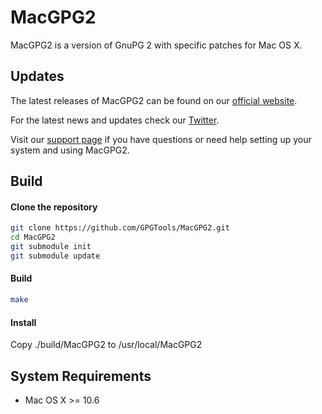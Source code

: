 MacGPG2
=======

MacGPG2 is a version of GnuPG 2 with specific patches for Mac OS X.


Updates
-------

The latest releases of MacGPG2 can be found on our [official website](https://gpgtools.org/).

For the latest news and updates check our [Twitter](https://twitter.com/gpgtools).

Visit our [support page](https://gpgtools.tenderapp.com) if you have questions or need help setting up your system and using MacGPG2.


Build
-----

#### Clone the repository
```bash
git clone https://github.com/GPGTools/MacGPG2.git
cd MacGPG2
git submodule init
git submodule update
```

#### Build
```bash
make
```

#### Install

Copy ./build/MacGPG2 to /usr/local/MacGPG2

System Requirements
-------------------

* Mac OS X >= 10.6
